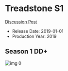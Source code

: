# Treadstone S1

[Discussion Post](https://www.avsforum.com/threads/bass-eq-for-filtered-movies.2995212/post-59010028)

* Release Date: 2019-01-01
* Production Year: 2019

## Season 1 DD+

![img 0](https://i.imgur.com/5Aml5QS.jpg)

